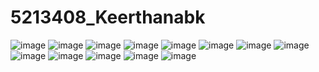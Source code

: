 # 5213408_Keerthanabk
<img src="https://github.com/Keerthanabk13/5213408_Keerthanabk/blob/main/SDLC/agile.jpg" alt="image">
<img src="https://github.com/Keerthanabk13/5213408_Keerthanabk/blob/main/GIT/git%20certificate.png" alt="image">
<img src="https://github.com/Keerthanabk13/5213408_Keerthanabk/blob/main/Linux/linux%20cmd%201.png" alt="image">
<img src="https://github.com/Keerthanabk13/5213408_Keerthanabk/blob/main/Linux/linux%20cmd%202.png" alt="image">
<img src="https://github.com/Keerthanabk13/5213408_Keerthanabk/blob/main/Linux/linux%20cmd%203.png" alt="image">
<img src="https://github.com/Keerthanabk13/5213408_Keerthanabk/blob/main/Linux/linux%20cmd%204.png" alt="image">
<img src="https://github.com/Keerthanabk13/5213408_Keerthanabk/blob/main/Linux/linux%20cmd%205.png" alt="image">
<img src="https://github.com/Keerthanabk13/5213408_Keerthanabk/blob/main/Linux/linux%20cmd%206.png" alt="image">
<img src="https://github.com/Keerthanabk13/5213408_Keerthanabk/blob/main/Linux/linux%20cmd%207.png" alt="image">
<img src="https://github.com/Keerthanabk13/5213408_Keerthanabk/blob/main/Linux/linux%20cmd%208.png" alt="image">
<img src="https://github.com/Keerthanabk13/5213408_Keerthanabk/blob/main/Linux/linux%20cmd%209.png" alt="image">
<img src="https://github.com/Keerthanabk13/5213408_Keerthanabk/blob/main/C%20Programming/c%20beginner.jpg" alt="image">
<img src="https://github.com/Keerthanabk13/5213408_Keerthanabk/blob/main/C%20Programming/c%20intermediate.jpg" alt="image">